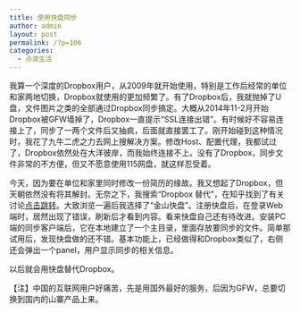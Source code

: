```yaml
---
title: 使用快盘同步
author: admin
layout: post
permalink: /?p=106
categories:
  - 点滴生活
---
```

我算一个深度的Dropbox用户，从2009年就开始使用，特别是工作后经常的单位和家两地切换，Dropbox就使用的更加频繁了。有了Dropbox后，我就抛掉了U盘，文件图片之类的全部通过Dropbox同步搞定。大概从2014年11-2月开始Dropbox被GFW墙掉了，Dropbox一直提示“SSL连接出错”。有时候好不容易连接上了，同步了一两个文件后又抽疯，后面就直接罢工了。刚开始碰到这种情况时，我花了九牛二虎之力去网上搜解决方案。修改Host、配置代理，我都试过了，Dropbox依然处在大洋彼岸，而我始终连接不上。没有了Dropbox，同步文件非常的不方便，但又不愿意使用115网盘，就这样忍受着。

今天，因为要在单位和家里同时修改一份简历的缘故。我又想起了Dropbox，但天朝依然没有将其解封。无奈之下，我搜索“Dropbox 替代”，在知乎找到了有关讨论[点击跳转][1]。大致浏览一遍后我选择了“金山快盘”。注册快盘后，在登录Web端时，居然出现了错误，刷新后才看到内容。看来快盘自己还有待改进。安装PC端的同步客户端后，它在本地建立了一个主目录，里面存放要同步的文件。简单那试用后，发现快盘做的还不错。基本功能上，已经做得和Dropbox类似了，右侧还会弹出一个panel，用户显示同步的相关信息。

以后就会用快盘替代Dropbox。

【注】中国的互联网用户好痛苦，先是用国外最好的服务，后因为GFW，总要切换到国内的山寨产品上来。

 [1]: http://www.zhihu.com/question/19647014